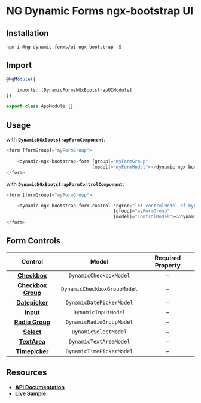 # NG Dynamic Forms ngx-bootstrap UI

## Installation
```
npm i @ng-dynamic-forms/ui-ngx-bootstrap -S
```

## Import
```ts
@NgModule({

    imports: [DynamicFormsNGxBootstrapUIModule]
})

export class AppModule {}
```

## Usage

with **`DynamicNGxBootstrapFormComponent`**:
```ts
<form [formGroup]="myFormGroup">

    <dynamic-ngx-bootstrap-form [group]="myFormGroup"
                                [model]="myFormModel"></dynamic-ngx-bootstrap-form>
</form>
```

with **`DynamicNGxBootstrapFormControlComponent`**:
```ts
<form [formGroup]="myFormGroup">

    <dynamic-ngx-bootstrap-form-control *ngFor="let controlModel of myFormModel"
                                        [group]="myFormGroup"
                                        [model]="controlModel"></dynamic-ngx-bootstrap-form-control>
</form>
```

## Form Controls

|                                  Control                                 	|            Model            	| Required Property 	|
|:------------------------------------------------------------------------:	|:---------------------------:	|:-----------------:	|
|    **[Checkbox](http://getbootstrap.com/css/#checkboxes-and-radios)**    	| `DynamicCheckboxModel`      	|         –         	|
| **[Checkbox Group](http://getbootstrap.com/css/#checkboxes-and-radios)** 	| `DynamicCheckboxGroupModel` 	|         –         	|
|  **[Datepicker](https://valor-software.com/ngx-bootstrap/#/datepicker)** 	| `DynamicDatePickerModel`    	|         –         	|
|             **[Input](http://getbootstrap.com/css/#inputs)**             	| `DynamicInputModel`         	|         –         	|
|   **[Radio Group](http://getbootstrap.com/css/#checkboxes-and-radios)**  	| `DynamicRadioGroupModel`    	|         –         	|
|            **[Select](http://getbootstrap.com/css/#selects)**            	| `DynamicSelectModel`        	|         –         	|
|           **[TextArea](http://getbootstrap.com/css/#textarea)**          	| `DynamicTextAreaModel`      	|         –         	|
|  **[Timepicker](https://valor-software.com/ngx-bootstrap/#/timepicker)** 	| `DynamicTimePickerModel`    	|         –         	|

## Resources

* [**API Documentation**](http://ng2-dynamic-forms.udos86.de/docs/ui-ngx-bootstrap/)
* [**Live Sample**](http://ng2-dynamic-forms.udos86.de/sample/index.aot.html#bootstrap-sample-form)

